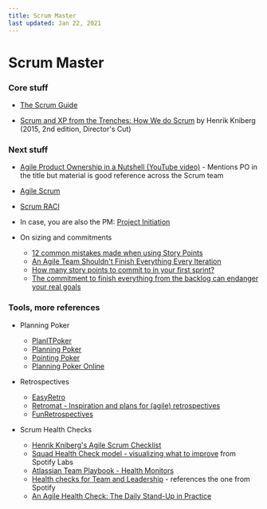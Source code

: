 ```yaml
---
title: Scrum Master
last updated: Jan 22, 2021
---
```


# Scrum Master

### Core stuff

* [The Scrum Guide](https://www.scrumguides.org/scrum-guide.html)

* [Scrum and XP from the Trenches: How We do Scrum](https://www.infoq.com/minibooks/scrum-xp-from-the-trenches-2/) by Henrik Kniberg (2015, 2nd edition, Director's Cut)

### Next stuff

* [Agile Product Ownership in a Nutshell (YouTube video)](http://tinyurl.com/ponutshell) - Mentions PO in the title but material is good reference across the Scrum team

* [Agile Scrum](agile-scrum.md)

* [Scrum RACI](agile-scrum-raci.md)

* In case, you are also the PM: [Project Initiation](pm-project-initiation.md)

* On sizing and commitments
  * [12 common mistakes made when using Story Points](https://medium.com/serious-scrum/12-common-mistakes-made-when-using-story-points-f0bb9212d2f7)
  * [An Agile Team Shouldn't Finish Everything Every Iteration](https://www.mountaingoatsoftware.com/blog/an-agile-team-shouldnt-finish-everything-every-iteration)
  * [How many story points to commit to in your first sprint?](https://medium.com/@nicklee1/solving-the-problem-of-how-many-story-points-to-commit-to-in-your-first-sprint-c255dfb93d9f)
  * [The commitment to finish everything from the backlog can endanger your real goals](https://medium.com/serious-scrum/the-commitment-to-finish-everything-from-the-backlog-can-endanger-your-real-goals-ea7879bd3fde)


### Tools, more references

* Planning Poker
  * [PlanITPoker](https://www.planitpoker.com/)
  * [Planning Poker](https://planningpoker.com/)
  * [Pointing Poker](https://www.pointingpoker.com/)
  * [Planning Poker Online](https://planningpokeronline.com/)


* Retrospectives
  * [EasyRetro](https://easyretro.io/)
  * [Retromat - Inspiration and plans for (agile) retrospectives](https://retromat.org/)
  * [FunRetrospectives](https://app.funretrospectives.com/new)


* Scrum Health Checks
    * [Henrik Kniberg's Agile Scrum Checklist](https://www.crisp.se/gratis-material-och-guider/scrum-checklist)
    * [Squad Health Check model - visualizing what to improve](https://labs.spotify.com/2014/09/16/squad-health-check-model/) from Spotify Labs
    * [Atlassian Team Playbook - Health Monitors](https://www.atlassian.com/team-playbook/health-monitor)
    * [Health checks for Team and Leadership](https://blog.crisp.se/2019/03/11/jimmyjanlen/health-checks-for-teams-and-leadership) - references the one from Spotify
    * [An Agile Health Check: The Daily Stand-Up in Practice](https://dzone.com/articles/agile-health-check-daily-stand)
